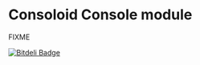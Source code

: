 # Consoloid Console module

FIXME


[![Bitdeli Badge](https://d2weczhvl823v0.cloudfront.net/agmen-hu/consoloid-console/trend.png)](https://bitdeli.com/free "Bitdeli Badge")

